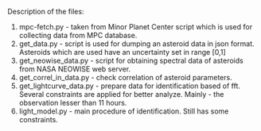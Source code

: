 Description of the files:
1. mpc-fetch.py - taken from Minor Planet Center script which is used for collecting data from MPC database.
2. get_data.py - script is used for dumping an asteroid data in json format. Asteroids which are used have an uncertainty set in range [0,1]
3. get_neowise_data.py - script for obtaining spectral data of asteroids from NASA NEOWISE web server.
4. get_correl_in_data.py - check correlation of asteroid parameters.
5. get_lightcurve_data.py - prepare data for identification based of fft. Several constraints are applied for better analyze. Mainly - the observation lesser than 11 hours.
6. light_model.py - main procedure of identification. Still has some constraints.
